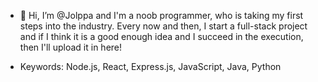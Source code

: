 - 👋 Hi, I’m @Jolppa and I'm a noob programmer, who is taking my first steps into the industry. Every now and then, I start a full-stack project and if I think it is a good enough idea and I succeed in the execution, then I'll upload it in here!

- Keywords:
Node.js, React, Express.js, JavaScript, Java, Python
